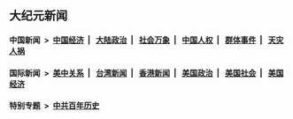 ## 大纪元新闻

#### 中国新闻 &nbsp;>&nbsp; [中国经济](indexes/ncid283/README.md?09230445) &nbsp;| &nbsp; [大陆政治](indexes/ncid277/README.md?09230445) &nbsp;| &nbsp; [社会万象](indexes/ncid282/README.md?09230445) &nbsp;| &nbsp; [中国人权](indexes/ncid278/README.md?09230445) &nbsp;| &nbsp; [群体事件](indexes/ncid279/README.md?09230445) &nbsp;| &nbsp; [天灾人祸](indexes/ncid280/README.md?09230445)

#### 国际新闻 &nbsp;>&nbsp; [美中关系](indexes/nf1412576/README.md?09230445) &nbsp;| &nbsp; [台湾新闻](indexes/ncid1349361/README.md?09230445) &nbsp;| &nbsp; [香港新闻](indexes/ncid1349362/README.md?09230445) &nbsp;| &nbsp; [美国政治](indexes/ncid1078159/README.md?09230445) &nbsp;| &nbsp; [美国社会](indexes/ncid1078160/README.md?09230445) &nbsp;| &nbsp; [美国经济](indexes/ncid1078158/README.md?09230445)

#### 特别专题 &nbsp;>&nbsp; [中共百年历史](https://github.com/epoch-news/epoch-special/blob/master/README.md?09230445)  
